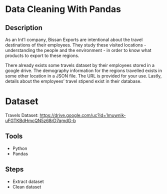 # Data Cleaning With Pandas


## Description
As an Int’l company, Bissan Exports are intentional about the travel destinations of their employees.
They study these visited locations - understanding the people and the environment - in order to know what products to export to these regions.

There already exists some travels dataset by their employees stored in a google drive.
The demography information for the regions travelled exists in some other location in a JSON file. The URL is provided for your use.
Lastly, details about the employees’ travel stipend exist in their database.

# Dataset
Travels Dataset: https://drive.google.com/uc?id=1muwnik-uFGTKBdHmcQN5z68rD7qmdG-b

## Tools
- Python
- Pandas

## Steps
- Extract dataset
- Clean dataset

